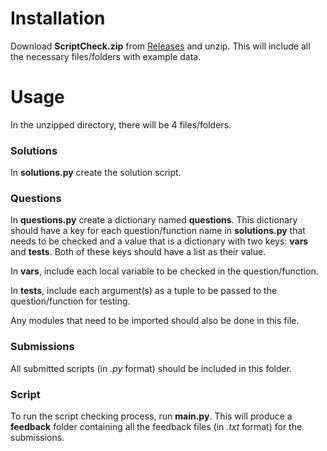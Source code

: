 # Installation

Download **ScriptCheck.zip** from [Releases](https://github.com/ElliottSullingeFarrall/ScriptCheck/releases/latest) and unzip. This will include all the necessary files/folders with example data.

# Usage

In the unzipped directory, there will be 4 files/folders.

### Solutions

In **solutions.py** create the solution script.

### Questions

In **questions.py** create a dictionary named **questions**. This dictionary should have a key for each question/function name in **solutions.py** that needs to be checked and a value that is a dictionary with two keys: **vars** and **tests**. Both of these keys should have a list as their value.

In **vars**, include each local variable to be checked in the question/function.

In **tests**, include each argument(s) as a tuple to be passed to the question/function for testing.

Any modules that need to be imported should also be done in this file.

### Submissions

All submitted scripts (in *.py* format) should be included in this folder.

### Script

To run the script checking process, run **main.py**. This will produce a **feedback** folder containing all the feedback files (in *.txt* format) for the submissions.